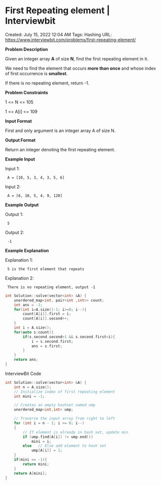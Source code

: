 # First Repeating element | Interviewbit

Created: July 15, 2022 12:04 AM
Tags: Hashing
URL: https://www.interviewbit.com/problems/first-repeating-element/

**Problem Description**

Given an integer array **A** of size **N**, find the first repeating element in it.

We need to find the element that occurs **more than once** and whose index of first occurrence is **smallest**.

If there is no repeating element, return -1.

**Problem Constraints**

1 <= N <= 105

1 <= A[i] <= 109

**Input Format**

First and only argument is an integer array A of size N.

**Output Format**

Return an integer denoting the first repeating element.

**Example Input**

Input 1:

```
 A = [10, 5, 3, 4, 3, 5, 6]
```

Input 2:

```
 A = [6, 10, 5, 4, 9, 120]
```

**Example Output**

Output 1:

```
 5
```

Output 2:

```
 -1
```

**Example Explanation**

Explanation 1:

```
 5 is the first element that repeats
```

Explanation 2:

```
 There is no repeating element, output -1
```

```cpp
int Solution::solve(vector<int> &A) {
    unordered_map<int, pair<int ,int>> count;
    int ans = -1;
    for(int i=A.size()-1; i>=0; i--){
        count[A[i]].first = i;
        count[A[i]].second++;
    }
    int i = A.size();
    for(auto s:count){
        if(s.second.second>1 && s.second.first<i){
            i = s.second.first;
            ans = s.first;
        }
    }
    return ans;   
}
```

InterviewBit Code

```cpp
int Solution::solve(vector<int> &A) {
    int n = A.size();
    // Initialize index of first repeating element
    int mini = -1;

    // Creates an empty hashset named ump
    unordered_map<int,int> ump;

    // Traverse the input array from right to left
    for (int i = n - 1; i >= 0; i--)
    {
        // If element is already in hash set, update min
        if (ump.find(A[i]) != ump.end())
            mini = i;
        else   // Else add element to hash set
            ump[A[i]] = 1;
    }
    if(mini == -1){
        return mini;
    }
    return A[mini];
}
```